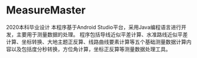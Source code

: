 # MeasureMaster
2020本科毕业设计
本程序基于Android Studio平台，采用Java编程语言进行开发，主要用于测量数据的处理。 程序包括导线近似平差计算、水准路线近似平差计算、坐标转换、大地主题正反算、线路曲线要素计算等五个基础测量数据计算内容以及包括度分秒转换，方位角计算，坐标正反算等测量数据处理工具。
